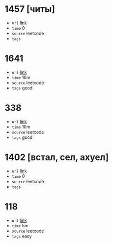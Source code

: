 # 1457 [читы]
- `url` [link](https://leetcode.com/problems/pseudo-palindromic-paths-in-a-binary-tree/description/?envType=daily-question&envId=2024-01-24)
- `time` 0
- `source` leetcode
- `tags` 
# 1641
- `url` [link](https://leetcode.com/problems/count-sorted-vowel-strings/description/)
- `time` 10m
- `source` leetcode
- `tags` good
# 338
- `url` [link](https://leetcode.com/problems/counting-bits/description/)
- `time` 10m
- `source` leetcode
- `tags` good
# 1402 [встал, сел, ахуел]
- `url` [link](https://leetcode.com/problems/reducing-dishes/description/)
- `time` 0
- `source` leetcode
- `tags`
# 118
- `url` [link](https://leetcode.com/problems/pascals-triangle/description/)
- `time` 5m
- `source` leetcode
- `tags` easy